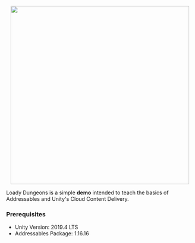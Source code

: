 <p align="center">
  <img width="480" height="480" src="https://user-images.githubusercontent.com/263776/108434264-fc1f0f00-720c-11eb-8678-a2dab7a27e96.png">
</p>

Loady Dungeons is a simple **demo** intended to teach the basics of Addressables and Unity's Cloud Content Delivery.

### Prerequisites
* Unity Version: 2019.4 LTS
* Addressables Package: 1.16.16
